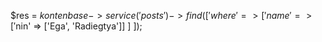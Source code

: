 $res = $kontenbase->service('posts')->find([
	'where' => [
		'name' => ['$nin' => ['Ega', 'Radiegtya']]
	]
]);